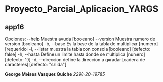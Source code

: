 # Proyecto_Parcial_Aplicacion_YARGS
## app16

Opciones:
      --help       Muestra ayuda                                                     [booleano]
      --version    Muestra numero de version                                         [booleano]
  -b, --base       Es la base de la tabla de multiplicar      [numero]               [requerido]
  -l, --listar     muestra la tabla con consola               [booleano]             [defecto: false]
  -h, --hasta      Define un limite hasta donde se multiplica [numero]               [defecto: 10]
  -d, --direccion  define la direccion a guradar              [cadena de caracteres] [defecto: "salida"]
 
**George Moises Vasquez Quiche** *2290-20-19785*